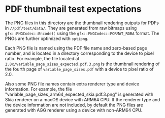 # PDF thumbnail test expectations

The PNG files in this directory are the thumbnail rendering outputs for PDFs in
`//pdf/test/data/`. They are generated from raw bitmaps using
`gfx::PNGCodec::Encode()` using the `gfx::PNGCodec::FORMAT_RGBA` format. The
PNGs are further optimized with `optipng`.

Each PNG file is named using the PDF file name and zero-based page number, and
is located in a directory corresponding to the device to pixel ratio. For
example, the file located at `2.0x/variable_page_sizes_expected.pdf.3.png` is
the thumbnail rendering of the fourth page of `variable_page_sizes.pdf` with a
device to pixel ratio of 2.0.

Also some PNG file names contain extra renderer type and device information.
For example, the file "variable_page_sizes_arm64_expected_skia.pdf.3.png"
is generated with Skia renderer on a macOS device with ARM64 CPU. If the
renderer type and the device information are not included, by default the PNG
files are generated with AGG renderer using a device with non-ARM64 CPU.
